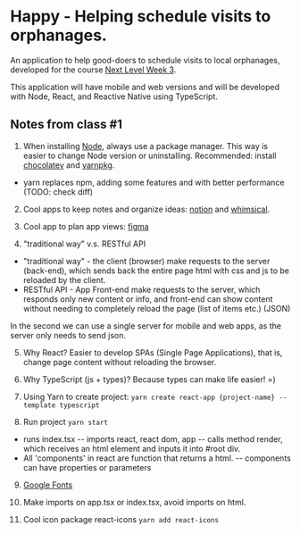 # Happy - Helping schedule visits to orphanages.

An application to help good-doers to schedule visits to local orphanages, developed for the course [Next Level Week 3](https://nextlevelweek.com/).

This application will have mobile and web versions and will be developed with Node, React, and Reactive Native using TypeScript.

## Notes from class \#1

1. When installing [Node](https://nodejs.org/en/), always use a package manager. This way is easier to change Node version or uninstalling. Recommended: install [chocolatey](https://chocolatey.org/) and [yarnpkg](https://yarnpkg.com/).
 - yarn replaces npm, adding some features and with better performance (TODO: check diff)

2. Cool apps to keep notes and organize ideas: [notion](https://www.notion.so/) and [whimsical](https://whimsical.com/).

3. Cool app to plan app views: [figma](https://www.figma.com/)

4. "traditional way" v.s. RESTful API
- "traditional way" - the client (browser) make requests to the server (back-end), which sends back the entire page html with css and js to be reloaded by the client.
- RESTful API - App Front-end make requests to the server, which responds only new content or info, and front-end can show content without needing to completely reload the page (list of items etc.) (JSON)

In the second we can use a single server for mobile and web apps, as the server only needs to send json.

5. Why React? Easier to develop SPAs (Single Page Applications), that is, change page content without reloading the browser.

6. Why TypeScript (js + types)? Because types can make life easier! =)

7. Using Yarn to create project: ``yarn create react-app {project-name} --template typescript``

8. Run project ``yarn start``
- runs index.tsx
-- imports react, react dom, app
-- calls method render, which receives an html element and inputs it into \#root div.
- All 'components' in react are function that returns a html.
-- components can have properties or parameters

9. [Google Fonts](https://fonts.google.com/)

10. Make imports on app.tsx or index.tsx, avoid imports on html.

11. Cool icon package react-icons ``yarn add react-icons``